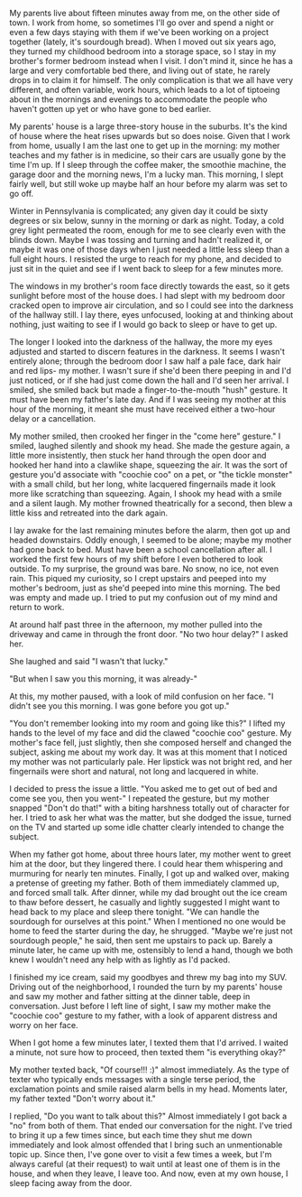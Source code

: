 My parents live about fifteen minutes away from me, on the other side of town. I work from home, so sometimes I'll go over and spend a night or even a few days staying with them if we've been working on a project together (lately, it's sourdough bread). When I moved out six years ago, they turned my childhood bedroom into a storage space, so I stay in my brother's former bedroom instead when I visit. I don't mind it, since he has a large and very comfortable bed there, and living out of state, he rarely drops in to claim it for himself. The only complication is that we all have very different, and often variable, work hours, which leads to a lot of tiptoeing about in the mornings and evenings to accommodate the people who haven't gotten up yet or who have gone to bed earlier.

My parents' house is a large three-story house in the suburbs. It's the kind of house where the heat rises upwards but so does noise. Given that I work from home, usually I am the last one to get up in the morning: my mother teaches and my father is in medicine, so their cars are usually gone by the time I'm up. If I sleep through the coffee maker, the smoothie machine, the garage door and the morning news, I'm a lucky man. This morning, I slept fairly well, but still woke up maybe half an hour before my alarm was set to go off.

Winter in Pennsylvania is complicated; any given day it could be sixty degrees or six below, sunny in the morning or dark as night. Today, a cold grey light permeated the room, enough for me to see clearly even with the blinds down. Maybe I was tossing and turning and hadn't realized it, or maybe it was one of those days when I just needed a little less sleep than a full eight hours. I resisted the urge to reach for my phone, and decided to just sit in the quiet and see if I went back to sleep for a few minutes more. 

The windows in my brother's room face directly towards the east, so it gets sunlight before most of the house does. I had slept with my bedroom door cracked open to improve air circulation, and so I could see into the darkness of the hallway still. I lay there, eyes unfocused, looking at and thinking about nothing, just waiting to see if I would go back to sleep or have to get up. 

The longer I looked into the darkness of the hallway, the more my eyes adjusted and started to discern features in the darkness. It seems I wasn't entirely alone; through the bedroom door I saw half a pale face, dark hair and red lips- my mother. I wasn't sure if she'd been there peeping in and I'd just noticed, or if she had just come down the hall and I'd seen her arrival. I smiled, she smiled back but made a finger-to-the-mouth "hush" gesture. It must have been my father's late day. And if I was seeing my mother at this hour of the morning, it meant she must have received either a two-hour delay or a cancellation.

My mother smiled, then crooked her finger in the "come here" gesture." I smiled, laughed silently and shook my head. She made the gesture again, a little more insistently, then stuck her hand through the open door and hooked her hand into a clawlike shape, squeezing the air. It was the sort of gesture you'd associate with "coochie coo" on a pet, or "the tickle monster" with a small child, but her long, white lacquered fingernails made it look more like scratching than squeezing. Again, I shook my head with a smile and a silent laugh. My mother frowned theatrically for a second, then blew a little kiss and retreated into the dark again. 

I lay awake for the last remaining minutes before the alarm, then got up and headed downstairs. Oddly enough, I seemed to be alone; maybe my mother had gone back to bed. Must have been a school cancellation after all. I worked the first few hours of my shift before I even bothered to look outside. To my surprise, the ground was bare. No snow, no ice, not even rain. This piqued my curiosity, so I crept upstairs and peeped into my mother's bedroom, just as she'd peeped into mine this morning. The bed was empty and made up. I tried to put my confusion out of my mind and return to work.

At around half past three in the afternoon, my mother pulled into the driveway and came in through the front door. "No two hour delay?" I asked her. 

She laughed and said "I wasn't that lucky." 

"But when I saw you this morning, it was already-"

At this, my mother paused, with a look of mild confusion on her face. "I didn't see you this morning. I was gone before you got up."

"You don't remember looking into my room and going like this?" I lifted my hands to the level of my face and did the clawed "coochie coo" gesture. My mother's face fell, just slightly, then she composed herself and changed the subject, asking me about my work day. It was at this moment that I noticed my mother was not particularly pale. Her lipstick was not bright red, and her fingernails were short and natural, not long and lacquered in white. 

I decided to press the issue a little. "You asked me to get out of bed and come see you, then you went-" I repeated the gesture, but my mother snapped "Don't do that!" with a biting harshness totally out of character for her. I tried to ask her what was the matter, but she dodged the issue, turned on the TV and started up some idle chatter clearly intended to change the subject.

When my father got home, about three hours later, my mother went to greet him at the door, but they lingered there. I could hear them whispering and murmuring for nearly ten minutes. Finally, I got up and walked over, making a pretense of greeting my father. Both of them immediately clammed up, and forced small talk. After dinner, while my dad brought out the ice cream to thaw before dessert, he casually and lightly suggested I might want to head back to my place and sleep there tonight. "We can handle the sourdough for ourselves at this point." When I mentioned no one would be home to feed the starter during the day, he shrugged. "Maybe we're just not sourdough people," he said, then sent me upstairs to pack up. Barely a minute later, he came up with me, ostensibly to lend a hand, though we both knew I wouldn't need any help with as lightly as I'd packed. 

I finished my ice cream, said my goodbyes and threw my bag into my SUV. Driving out of the neighborhood, I rounded the turn by my parents' house and saw my mother and father sitting at the dinner table, deep in conversation. Just before I left line of sight, I saw my mother make the "coochie coo" gesture to my father, with a look of apparent distress and worry on her face. 

When I got home a few minutes later, I texted them that I'd arrived. I waited a minute, not sure how to proceed, then texted them "is everything okay?" 

My mother texted back, "Of course!!! :)" almost immediately. As the type of texter who typically ends messages with a single terse period, the exclamation points and smile raised alarm bells in my head. Moments later, my father texted "Don't worry about it."

I replied, "Do you want to talk about this?" Almost immediately I got back a "no" from both of them. That ended our conversation for the night. I've tried to bring it up a few times since, but each time they shut me down immediately and look almost offended that I bring such an unmentionable topic up. Since then, I've gone over to visit a few times a week, but I'm always careful (at their request) to wait until at least one of them is in the house, and when they leave, I leave too. And now, even at my own house, I sleep facing away from the door.